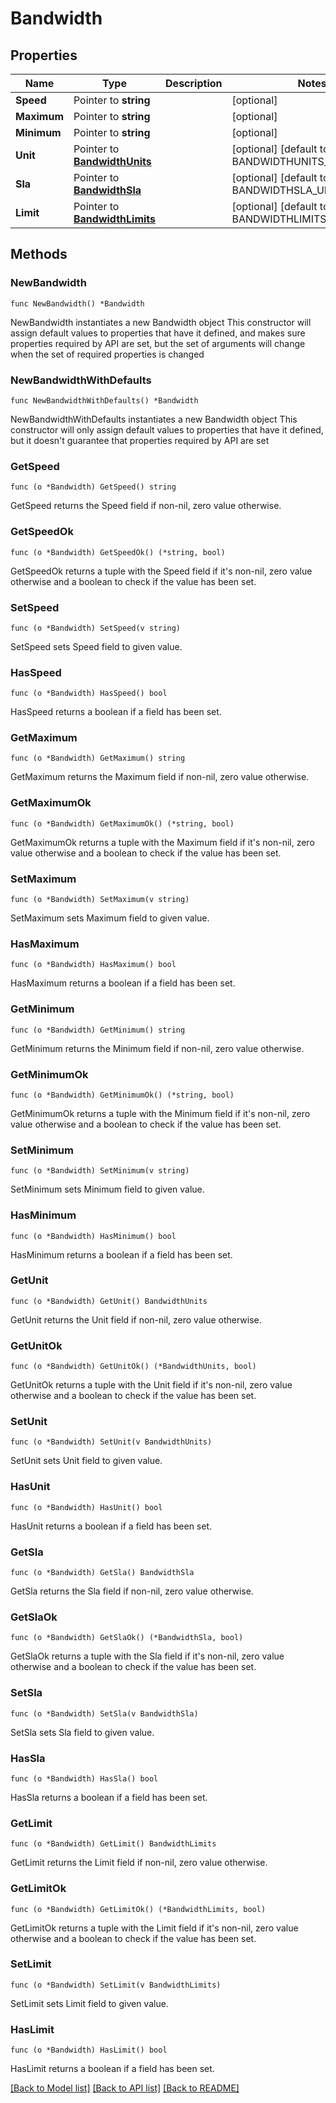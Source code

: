 # Bandwidth

## Properties

Name | Type | Description | Notes
------------ | ------------- | ------------- | -------------
**Speed** | Pointer to **string** |  | [optional] 
**Maximum** | Pointer to **string** |  | [optional] 
**Minimum** | Pointer to **string** |  | [optional] 
**Unit** | Pointer to [**BandwidthUnits**](BandwidthUnits.md) |  | [optional] [default to BANDWIDTHUNITS_UNDEFINED]
**Sla** | Pointer to [**BandwidthSla**](BandwidthSla.md) |  | [optional] [default to BANDWIDTHSLA_UNDEFINED]
**Limit** | Pointer to [**BandwidthLimits**](BandwidthLimits.md) |  | [optional] [default to BANDWIDTHLIMITS_UNDEFINED]

## Methods

### NewBandwidth

`func NewBandwidth() *Bandwidth`

NewBandwidth instantiates a new Bandwidth object
This constructor will assign default values to properties that have it defined,
and makes sure properties required by API are set, but the set of arguments
will change when the set of required properties is changed

### NewBandwidthWithDefaults

`func NewBandwidthWithDefaults() *Bandwidth`

NewBandwidthWithDefaults instantiates a new Bandwidth object
This constructor will only assign default values to properties that have it defined,
but it doesn't guarantee that properties required by API are set

### GetSpeed

`func (o *Bandwidth) GetSpeed() string`

GetSpeed returns the Speed field if non-nil, zero value otherwise.

### GetSpeedOk

`func (o *Bandwidth) GetSpeedOk() (*string, bool)`

GetSpeedOk returns a tuple with the Speed field if it's non-nil, zero value otherwise
and a boolean to check if the value has been set.

### SetSpeed

`func (o *Bandwidth) SetSpeed(v string)`

SetSpeed sets Speed field to given value.

### HasSpeed

`func (o *Bandwidth) HasSpeed() bool`

HasSpeed returns a boolean if a field has been set.

### GetMaximum

`func (o *Bandwidth) GetMaximum() string`

GetMaximum returns the Maximum field if non-nil, zero value otherwise.

### GetMaximumOk

`func (o *Bandwidth) GetMaximumOk() (*string, bool)`

GetMaximumOk returns a tuple with the Maximum field if it's non-nil, zero value otherwise
and a boolean to check if the value has been set.

### SetMaximum

`func (o *Bandwidth) SetMaximum(v string)`

SetMaximum sets Maximum field to given value.

### HasMaximum

`func (o *Bandwidth) HasMaximum() bool`

HasMaximum returns a boolean if a field has been set.

### GetMinimum

`func (o *Bandwidth) GetMinimum() string`

GetMinimum returns the Minimum field if non-nil, zero value otherwise.

### GetMinimumOk

`func (o *Bandwidth) GetMinimumOk() (*string, bool)`

GetMinimumOk returns a tuple with the Minimum field if it's non-nil, zero value otherwise
and a boolean to check if the value has been set.

### SetMinimum

`func (o *Bandwidth) SetMinimum(v string)`

SetMinimum sets Minimum field to given value.

### HasMinimum

`func (o *Bandwidth) HasMinimum() bool`

HasMinimum returns a boolean if a field has been set.

### GetUnit

`func (o *Bandwidth) GetUnit() BandwidthUnits`

GetUnit returns the Unit field if non-nil, zero value otherwise.

### GetUnitOk

`func (o *Bandwidth) GetUnitOk() (*BandwidthUnits, bool)`

GetUnitOk returns a tuple with the Unit field if it's non-nil, zero value otherwise
and a boolean to check if the value has been set.

### SetUnit

`func (o *Bandwidth) SetUnit(v BandwidthUnits)`

SetUnit sets Unit field to given value.

### HasUnit

`func (o *Bandwidth) HasUnit() bool`

HasUnit returns a boolean if a field has been set.

### GetSla

`func (o *Bandwidth) GetSla() BandwidthSla`

GetSla returns the Sla field if non-nil, zero value otherwise.

### GetSlaOk

`func (o *Bandwidth) GetSlaOk() (*BandwidthSla, bool)`

GetSlaOk returns a tuple with the Sla field if it's non-nil, zero value otherwise
and a boolean to check if the value has been set.

### SetSla

`func (o *Bandwidth) SetSla(v BandwidthSla)`

SetSla sets Sla field to given value.

### HasSla

`func (o *Bandwidth) HasSla() bool`

HasSla returns a boolean if a field has been set.

### GetLimit

`func (o *Bandwidth) GetLimit() BandwidthLimits`

GetLimit returns the Limit field if non-nil, zero value otherwise.

### GetLimitOk

`func (o *Bandwidth) GetLimitOk() (*BandwidthLimits, bool)`

GetLimitOk returns a tuple with the Limit field if it's non-nil, zero value otherwise
and a boolean to check if the value has been set.

### SetLimit

`func (o *Bandwidth) SetLimit(v BandwidthLimits)`

SetLimit sets Limit field to given value.

### HasLimit

`func (o *Bandwidth) HasLimit() bool`

HasLimit returns a boolean if a field has been set.


[[Back to Model list]](../README.md#documentation-for-models) [[Back to API list]](../README.md#documentation-for-api-endpoints) [[Back to README]](../README.md)


